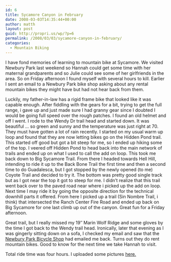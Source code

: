 ```yaml
---
id: 6
title: Sycamore Canyon in February
date: 2008-03-03T14:35:44+00:00
author: matth
layout: post
guid: http://propri.us/wp/?p=6
permalink: /2008/03/03/sycamore-canyon-in-february/
categories:
  - Mountain Biking
---
```

I have fond memories of learning to mountain bike at Sycamore. We visited Newbury Park last weekend so Hannah could get some time with her maternal grandparents and so Julie could see some of her girlfriends in the area. So on Friday afternoon I found myself with several hours to kill. Earlier I sent an email to a Newbury Park bike shop asking about any rental mountain bikes they might have but had not hear back from them.

Luckily, my father-in-law has a rigid frame bike that looked like it was capable enough. After fiddling with the gears for a bit, trying to get the full range, i gave up and just made sure I had granny gear since I doubted I would be going full speed over the rough patches. I found an old helmet and off I went. I rode to the Wendy Dr trail head and started down. It was beautiful &#8230; so green and sunny and the temperature was just right at 70. They must have gotten a lot of rain recently. I started on my usual warm up loop and found that they are now letting bikes go on the Hidden Pond trail. This started off good<!--more--> but got a bit steep for me, so I ended up hiking some of the top. I veered off Hidden Pond to head back into the main network of trails and ended up on what I used to call the add on loop. This took me back down to Big Sycamore Trail. From there I headed towards Hell Hill, intending to ride it up to the Back Bone Trail the first time and then a second time to do Guadalesca, but I got stopped by the newly opened (to me) Coyote Trail and decided to try it. The bottom was pretty good single track but as I got near the top it got to steep for me. I didn&#8217;t realize that this trail went back over to the paved road near where i picked up the add on loop. Next time I may ride it by going the opposite direction for the technical downhill parts it offered. From here I picked up a trail (Sin Nombre Trail, i think) that intersected the Ranch Center Fire Road and ended up back on Big Sycamore for one last climb up out of the canyon. Great fun for a Friday afternoon.

Great trail, but I really missed my 19&#8243; Marin Wolf Ridge and some gloves by the time I got back to the Wendy trail head. Ironically, later that evening as I was gingerly sitting down on a sofa, I checked my email and saw that the [Newbury Park Bicycle Shop](http://npbikeshop.com/ "Newbury Park Bicycle Shop") had emailed me back. Turns out they do rent mountain bikes. Good to know for the next time we take Hannah to visit.

Total ride time was four hours. I uploaded some pictures <a title="Sycamore Cyn Photos" href="http://gallery.mac.com/hippely#100027" target="_blank">here. </a>